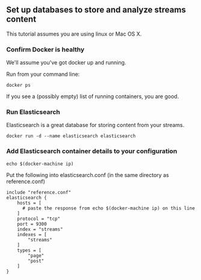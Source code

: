 ## Set up databases to store and analyze streams content

This tutorial assumes you are using linux or Mac OS X.

### Confirm Docker is healthy

We'll assume you've got docker up and running.

Run from your command line:

    docker ps
  
If you see a (possibly empty) list of running containers, you are good.

### Run Elasticsearch

Elasticsearch is a great database for storing content from your streams.

    docker run -d --name elasticsearch elasticsearch
  
### Add Elasticsearch container details to your configuration 

    echo $(docker-machine ip)
  
Put the following into elasticsearch.conf (in the same directory as reference.conf)

    include "reference.conf"
    elasticsearch {
        hosts = [
          # paste the response from echo $(docker-machine ip) on this line
        ]
        protocol = "tcp"
        port = 9300
        index = "streams"
        indexes = [
            "streams"
        ]
        types = [
            "page"
            "post"
        ]
    }  

